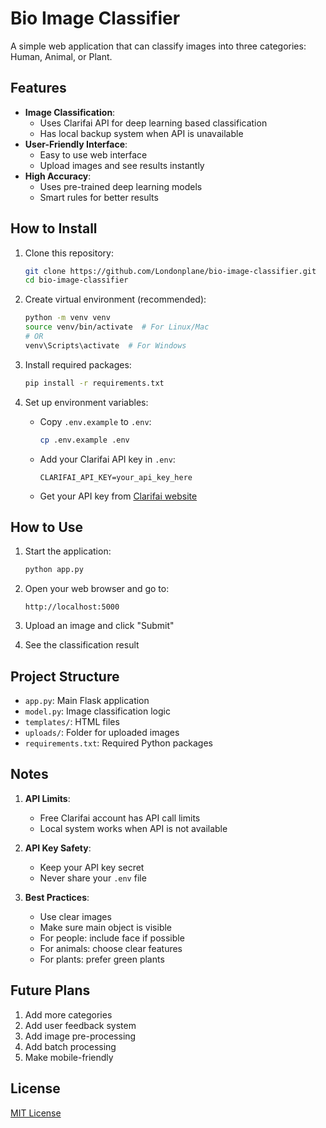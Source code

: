 # Bio Image Classifier

A simple web application that can classify images into three categories: Human, Animal, or Plant.

## Features

- **Image Classification**:
  - Uses Clarifai API for deep learning based classification
  - Has local backup system when API is unavailable
- **User-Friendly Interface**:
  - Easy to use web interface
  - Upload images and see results instantly
- **High Accuracy**:
  - Uses pre-trained deep learning models
  - Smart rules for better results

## How to Install

1. Clone this repository:
   ```bash
   git clone https://github.com/Londonplane/bio-image-classifier.git
   cd bio-image-classifier
   ```

2. Create virtual environment (recommended):
   ```bash
   python -m venv venv
   source venv/bin/activate  # For Linux/Mac
   # OR
   venv\Scripts\activate  # For Windows
   ```

3. Install required packages:
   ```bash
   pip install -r requirements.txt
   ```

4. Set up environment variables:
   - Copy `.env.example` to `.env`:
     ```bash
     cp .env.example .env
     ```
   - Add your Clarifai API key in `.env`:
     ```
     CLARIFAI_API_KEY=your_api_key_here
     ```
   - Get your API key from [Clarifai website](https://clarifai.com/)

## How to Use

1. Start the application:
   ```bash
   python app.py
   ```

2. Open your web browser and go to:
   ```
   http://localhost:5000
   ```

3. Upload an image and click "Submit"
4. See the classification result

## Project Structure

- `app.py`: Main Flask application
- `model.py`: Image classification logic
- `templates/`: HTML files
- `uploads/`: Folder for uploaded images
- `requirements.txt`: Required Python packages

## Notes

1. **API Limits**:
   - Free Clarifai account has API call limits
   - Local system works when API is not available

2. **API Key Safety**:
   - Keep your API key secret
   - Never share your `.env` file

3. **Best Practices**:
   - Use clear images
   - Make sure main object is visible
   - For people: include face if possible
   - For animals: choose clear features
   - For plants: prefer green plants

## Future Plans

1. Add more categories
2. Add user feedback system
3. Add image pre-processing
4. Add batch processing
5. Make mobile-friendly

## License

[MIT License](LICENSE) 